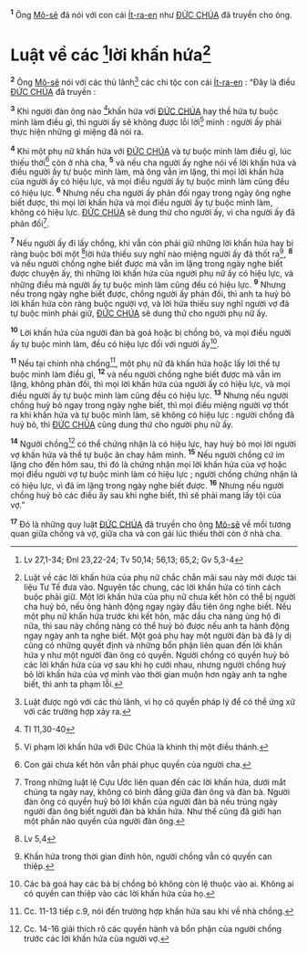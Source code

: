 <sup><b>1</b></sup> Ông [Mô-sê]() đã nói với con cái [Ít-ra-en]() như [ĐỨC CHÚA]() đã truyền cho ông.

# Luật về các [^1@-4f4b17fb-55ac-485d-87b0-4a511696a6b2]lời khấn hứa[^1-4f4b17fb-55ac-485d-87b0-4a511696a6b2]
<sup><b>2</b></sup> Ông [Mô-sê]() nói với các thủ lãnh[^2-4f4b17fb-55ac-485d-87b0-4a511696a6b2] các chi tộc con cái [Ít-ra-en]() : “Đây là điều [ĐỨC CHÚA]() đã truyền :

<sup><b>3</b></sup> Khi người đàn ông nào [^2@-4f4b17fb-55ac-485d-87b0-4a511696a6b2]khấn hứa với [ĐỨC CHÚA]() hay thề hứa tự buộc mình làm điều gì, thì người ấy sẽ không được lỗi lời[^3-4f4b17fb-55ac-485d-87b0-4a511696a6b2] mình : người ấy phải thực hiện những gì miệng đã nói ra.

<sup><b>4</b></sup> Khi một phụ nữ khấn hứa với [ĐỨC CHÚA]() và tự buộc mình làm điều gì, lúc thiếu thời[^4-4f4b17fb-55ac-485d-87b0-4a511696a6b2] còn ở nhà cha, <sup><b>5</b></sup> và nếu cha người ấy nghe nói về lời khấn hứa và điều người ấy tự buộc mình làm, mà ông vẫn im lặng, thì mọi lời khấn hứa của người ấy có hiệu lực, và mọi điều người ấy tự buộc mình làm cũng đều có hiệu lực. <sup><b>6</b></sup> Nhưng nếu cha người ấy phản đối ngay trong ngày ông nghe biết được, thì mọi lời khấn hứa và mọi điều người ấy tự buộc mình làm, không có hiệu lực. [ĐỨC CHÚA]() sẽ dung thứ cho người ấy, vì cha người ấy đã phản đối[^5-4f4b17fb-55ac-485d-87b0-4a511696a6b2].

<sup><b>7</b></sup> Nếu người ấy đi lấy chồng, khi vẫn còn phải giữ những lời khấn hứa hay bị ràng buộc bởi một [^3@-4f4b17fb-55ac-485d-87b0-4a511696a6b2]lời hứa thiếu suy nghĩ nào miệng người ấy đã thốt ra[^6-4f4b17fb-55ac-485d-87b0-4a511696a6b2], <sup><b>8</b></sup> và nếu người chồng nghe biết được mà vẫn im lặng trong ngày nghe biết được chuyện ấy, thì những lời khấn hứa của người phụ nữ ấy có hiệu lực, và những điều mà người ấy tự buộc mình làm cũng đều có hiệu lực. <sup><b>9</b></sup> Nhưng nếu trong ngày nghe biết được, chồng người ấy phản đối, thì anh ta huỷ bỏ lời khấn hứa còn ràng buộc người vợ, và lời hứa thiếu suy nghĩ người vợ đã tự buộc mình phải giữ, [ĐỨC CHÚA]() sẽ dung thứ cho người phụ nữ ấy.

<sup><b>10</b></sup> Lời khấn hứa của người đàn bà goá hoặc bị chồng bỏ, và mọi điều người ấy tự buộc mình làm, đều có hiệu lực đối với người ấy[^7-4f4b17fb-55ac-485d-87b0-4a511696a6b2].

<sup><b>11</b></sup> Nếu tại chính nhà chồng[^8-4f4b17fb-55ac-485d-87b0-4a511696a6b2], một phụ nữ đã khấn hứa hoặc lấy lời thề tự buộc mình làm điều gì, <sup><b>12</b></sup> và nếu người chồng nghe biết được mà vẫn im lặng, không phản đối, thì mọi lời khấn hứa của người ấy có hiệu lực, và mọi điều người ấy tự buộc mình làm cũng đều có hiệu lực. <sup><b>13</b></sup> Nhưng nếu người chồng huỷ bỏ ngay trong ngày nghe biết, thì mọi điều miệng người vợ thốt ra khi khấn hứa và tự buộc mình làm, sẽ không có hiệu lực : người chồng đã huỷ bỏ, thì [ĐỨC CHÚA]() cũng dung thứ cho người phụ nữ ấy.

<sup><b>14</b></sup> Người chồng[^9-4f4b17fb-55ac-485d-87b0-4a511696a6b2] có thể chứng nhận là có hiệu lực, hay huỷ bỏ mọi lời người vợ khấn hứa và thề tự buộc ăn chay hãm mình. <sup><b>15</b></sup> Nếu người chồng cứ im lặng cho đến hôm sau, thì đó là chứng nhận mọi lời khấn hứa của vợ hoặc mọi điều người vợ tự buộc mình làm có hiệu lực ; người chồng chứng nhận là có hiệu lực, vì đã im lặng trong ngày nghe biết được. <sup><b>16</b></sup> Nhưng nếu người chồng huỷ bỏ các điều ấy sau khi nghe biết, thì sẽ phải mang lấy tội của vợ.”

<sup><b>17</b></sup> Đó là những quy luật [ĐỨC CHÚA]() đã truyền cho ông [Mô-sê]() về mối tương quan giữa chồng và vợ, giữa cha và con gái lúc thiếu thời còn ở nhà cha.

[^1-4f4b17fb-55ac-485d-87b0-4a511696a6b2]: Luật về các lời khấn hứa của phụ nữ chắc chắn mãi sau này mới được tài liệu Tư Tế đưa vào. Nguyên tắc chung, các lời khấn hứa có tính cách buộc phải giữ. Một lời khấn hứa của phụ nữ chưa kết hôn có thể bị người cha huỷ bỏ, nếu ông hành động ngay ngày đầu tiên ông nghe biết. Nếu một phụ nữ khấn hứa trước khi kết hôn, mặc dầu cha nàng ủng hộ đi nữa, thì sau này chồng nàng có thể huỷ bỏ được nếu anh ta hành động ngay ngày anh ta nghe biết. Một goá phụ hay một người đàn bà đã ly dị cũng có những quyết định và những bổn phận liên quan đến lời khấn hứa y như một người đàn ông có quyền. Người chồng có quyền huỷ bỏ các lời khấn hứa của vợ sau khi họ cưới nhau, nhưng người chồng huỷ bỏ lời khấn hứa của vợ mình vào thời gian muộn hơn ngày anh ta nghe biết, thì anh ta phạm lỗi.
[^2-4f4b17fb-55ac-485d-87b0-4a511696a6b2]: Luật được ngỏ với các thủ lãnh, vì họ có quyền pháp lý để có thể ứng xử với các trường hợp xảy ra.
[^3-4f4b17fb-55ac-485d-87b0-4a511696a6b2]: Vi phạm lời khấn hứa với Đức Chúa là khinh thị một điều thánh.
[^4-4f4b17fb-55ac-485d-87b0-4a511696a6b2]: Con gái chưa kết hôn vẫn phải phục quyền của người cha.
[^5-4f4b17fb-55ac-485d-87b0-4a511696a6b2]: Trong những luật lệ Cựu Ước liên quan đến các lời khấn hứa, dưới mắt chúng ta ngày nay, không có bình đẳng giữa đàn ông và đàn bà. Người đàn ông có quyền huỷ bỏ lời khấn của người đàn bà nếu trúng ngày người đàn ông biết người đàn bà khấn hứa. Như thế cũng đã giới hạn một phần nào quyền của người đàn ông.
[^6-4f4b17fb-55ac-485d-87b0-4a511696a6b2]: Khấn hứa trong thời gian đính hôn, người chồng vẫn có quyền can thiệp.
[^7-4f4b17fb-55ac-485d-87b0-4a511696a6b2]: Các bà goá hay các bà bị chồng bỏ không còn lệ thuộc vào ai. Không ai có quyền can thiệp vào các lời khấn hứa của họ.
[^8-4f4b17fb-55ac-485d-87b0-4a511696a6b2]: Cc. 11-13 tiếp c.9, nói đến trường hợp khấn hứa sau khi về nhà chồng.
[^9-4f4b17fb-55ac-485d-87b0-4a511696a6b2]: Cc. 14-16 giải thích rõ các quyền hành và bổn phận của người chồng trước các lời khấn hứa của người vợ.
[^1@-4f4b17fb-55ac-485d-87b0-4a511696a6b2]: Lv 27,1-34; Đnl 23,22-24; Tv 50,14; 56,13; 65,2; Gv 5,3-4
[^2@-4f4b17fb-55ac-485d-87b0-4a511696a6b2]: Tl 11,30-40
[^3@-4f4b17fb-55ac-485d-87b0-4a511696a6b2]: Lv 5,4
